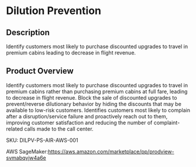 #  Dilution Prevention

## Description
  Identify customers most likely to purchase discounted upgrades to travel in premium cabins leading to decrease in flight revenue. 

## Product Overview
 Identify customers most likely to purchase discounted upgrades to travel in premium cabins rather than purchasing premium cabins at full fare, leading to decrease in flight revenue. Block the sale of discounted upgrades to prevent/reverse dilutionary behavior by hiding the discounts that may be available to low-risk customers. Identifies customers most likely to complain after a disruption/service failure and proactively reach out to them, improving customer satisfaction and reducing the number of complaint-related calls made to the call center. 
 
SKU: DILPV-PS-AIR-AWS-001

AWS SageMaker:https://aws.amazon.com/marketplace/pp/prodview-svmabqvjw4a6e 

